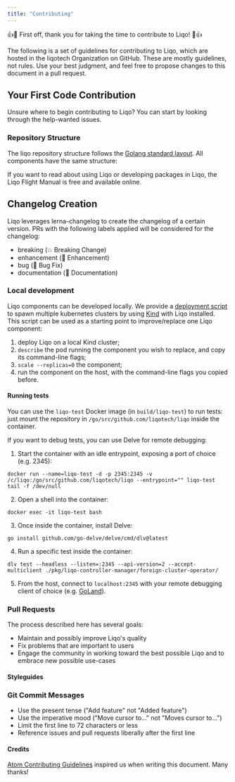 ```yaml
---
title: "Contributing"
---
```


:+1::tada: First off, thank you for taking the time to contribute to Liqo! :tada::+1:

The following is a set of guidelines for contributing to Liqo, which are hosted in the liqotech Organization on GitHub. 
These are mostly guidelines, not rules. Use your best judgment, and feel free to propose changes to this document
in a pull request.

## Your First Code Contribution

Unsure where to begin contributing to Liqo? You can start by looking through the help-wanted issues.

### Repository Structure

The liqo repository structure follows the [Golang standard layout](https://github.com/golang-standards/project-layout). 
All components have the same structure:

If you want to read about using Liqo or developing packages in Liqo, the Liqo Flight Manual is free and available online. 

## Changelog Creation

Liqo leverages lerna-changelog to create the changelog of a certain version. PRs with the following labels applied will be considered for the changelog:

* breaking (:boom: Breaking Change)
* enhancement (:rocket: Enhancement)
* bug (:bug: Bug Fix)
* documentation (:memo: Documentation)

### Local development

Liqo components can be developed locally. We provide a [deployment script](/examples/kind.sh) to spawn multiple 
kubernetes clusters by using [Kind](https://kind.sigs.k8s.io/) with Liqo installed. This script can be used as a starting
point to improve/replace one Liqo component:

  1. deploy Liqo on a local Kind cluster;
  2. `describe` the pod running the component you wish to replace, and copy its command-line flags;
  3. `scale --replicas=0` the component;
  4. run the component on the host, with the command-line flags you copied before.

#### Running tests

You can use the `liqo-test` Docker image (in `build/liqo-test`) to run tests: just mount the repository in `/go/src/github.com/liqotech/liqo` inside the container.

If you want to debug tests, you can use Delve for remote debugging:

  1. Start the container with an idle entrypoint, exposing a port of choice (e.g. 2345):

    docker run --name=liqo-test -d -p 2345:2345 -v /c/liqo:/go/src/github.com/liqotech/liqo --entrypoint="" liqo-test tail -f /dev/null

  2. Open a shell into the container:

    docker exec -it liqo-test bash

  3. Once inside the container, install Delve:

    go install github.com/go-delve/delve/cmd/dlv@latest

  4. Run a specific test inside the container:

    dlv test --headless --listen=:2345 --api-version=2 --accept-multiclient ./pkg/liqo-controller-manager/foreign-cluster-operator/

  5. From the host, connect to `localhost:2345` with your remote debugging client of choice (e.g. [GoLand](https://www.jetbrains.com/help/go/attach-to-running-go-processes-with-debugger.html#step-3-create-the-remote-run-debug-configuration-on-the-client-computer)).

### Pull Requests

The process described here has several goals:

* Maintain and possibly improve Liqo's quality
* Fix problems that are important to users
* Engage the community in working toward the best possible Liqo and to embrace new possible use-cases

#### Styleguides

### Git Commit Messages

* Use the present tense ("Add feature" not "Added feature")
* Use the imperative mood ("Move cursor to..." not "Moves cursor to...")
* Limit the first line to 72 characters or less
* Reference issues and pull requests liberally after the first line

#### Credits

[Atom Contributing Guidelines](https://github.com/atom/atom/blob/master/CONTRIBUTING.md) inspired us when writing this 
document. Many thanks!